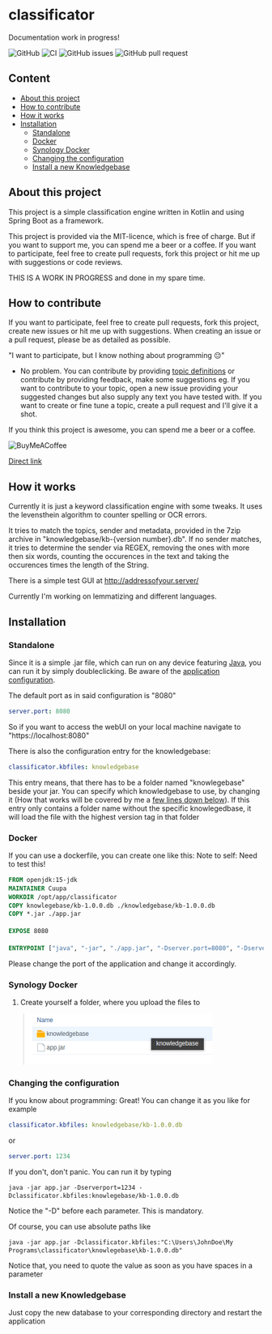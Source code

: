 # classificator
Documentation work in progress!

![GitHub](https://img.shields.io/github/license/Cuupa/classificator) ![CI](https://github.com/Cuupa/classificator/workflows/CI/badge.svg) ![GitHub issues](https://img.shields.io/github/issues-raw/Cuupa/classificator) ![GitHub pull request](https://img.shields.io/github/issues-pr-raw/Cuupa/classificator)

## Content
- [About this project](https://github.com/Cuupa/classificator#about-this-project)
- [How to contribute](https://github.com/Cuupa/classificator#how-to-contribute)
- [How it works](https://github.com/Cuupa/classificator#how-it-works)
- [Installation](https://github.com/Cuupa/classificator#installation)
  - [Standalone](https://github.com/Cuupa/classificator#standalone)
  - [Docker](https://github.com/Cuupa/classificator#docker)
  - [Synology Docker](https://github.com/Cuupa/classificator#synology-docker)
  - [Changing the configuration](https://github.com/Cuupa/classificator#changing-the-configuration)
  - [Install a new Knowledgebase](https://github.com/Cuupa/classificator#install-a-new-knowledgebase)

## About this project

This project is a simple classification engine written in Kotlin and using Spring Boot as a framework.

This project is provided via the MIT-licence, which is free of charge. But if you want to support me, you can spend me a
beer or a coffee. If you want to participate, feel free to create pull requests, fork this project or hit me up with
suggestions or code reviews.

THIS IS A WORK IN PROGRESS and done in my spare time.

## How to contribute
If you want to participate, feel free to create pull requests, fork this project, create new issues or hit me up with suggestions.
When creating an issue or a pull request, please be as detailed as possible.

"I want to participate, but I know nothing about programming 😔"
- No problem. You can contribute by
  providing [topic definitions](https://github.com/Cuupa/classificator/tree/master/knowledgebase) or contribute by
  providing feedback, make some suggestions eg. If you want to contribute to your topic, open a new issue providing your
  suggested changes but also supply any text you have tested with. If you want to create or fine tune a topic, create a
  pull request and I'll give it a shot.

If you think this project is awesome, you can spend me a beer or a coffee.

![BuyMeACoffee](https://img.shields.io/badge/Support%20%20me-Buy%20me%20a%20coffee-success?logo=buymeacoffee&link=https://buymeacoff.ee/Cuupa)

[Direct link](https://buymeacoff.ee/Cuupa)

## How it works

Currently it is just a keyword classification engine with some tweaks. It uses the levensthein algorithm to counter
spelling or OCR errors.

It tries to match the topics, sender and metadata, provided in the 7zip archive in "knowledgebase/kb-{version
number}.db". If no sender matches, it tries to determine the sender via REGEX, removing the ones with more then six
words, counting the occurences in the text and taking the occurences times the length of the String.

There is a simple test GUI at http://addressofyour.server/

Currently I'm working on lemmatizing and different languages.

## Installation

### Standalone

Since it is a simple .jar file, which can run on any device
featuring [Java](https://www.java.com/de/download/manual.jsp), you can run it by simply doubleclicking. Be aware of
the [application configuration](https://github.com/Cuupa/classificator/tree/master/src/main/resources/application.yml).

The default port as in said configuration is "8080"

``` yaml
server.port: 8080
```

So if you want to access the webUI on your local machine navigate to "https://localhost:8080"

There is also the configuration entry for the knowledgebase:

``` yaml
classificator.kbfiles: knowledgebase
```

This entry means, that there has to be a folder named "knowlegebase" beside your jar. You can specify which
knowledgebase to use, by changing it (How that works will be covered by me
a [few lines down below](https://github.com/Cuupa/classificator#Changing-the-configuration)). If this entry only
contains a folder name without the specific knowlegedbase, it will load the file with the highest version tag in that
folder

### Docker

If you can use a dockerfile, you can create one like this:
Note to self: Need to test this!

``` dockerfile
FROM openjdk:15-jdk
MAINTAINER Cuupa
WORKDIR /opt/app/classificator
COPY knowlegebase/kb-1.0.0.db ./knowledgebase/kb-1.0.0.db
COPY *.jar ./app.jar

EXPOSE 8080

ENTRYPOINT ["java", "-jar", "./app.jar", "-Dserver.port=8080", "-Dserver_port=8080", "-Dclassificator.kbfiles=./knowlegebase/kb-1.0.0.db"]
```

Please change the port of the application and change it accordingly.

### Synology Docker

1. Create yourself a folder, where you upload the files to

   ![folder](https://github.com/Cuupa/classificator/blob/master/documentation/docker-classificator.png "folder")

### Changing the configuration

If you know about programming: Great! You can change it as you like for example

``` yaml
classificator.kbfiles: knowledgebase/kb-1.0.0.db
```

or

``` yaml
server.port: 1234
```

If you don't, don't panic. You can run it by typing

``` shell
java -jar app.jar -Dserverport=1234 -Dclassificator.kbfiles:knowlegebase/kb-1.0.0.db
```

Notice the "-D" before each parameter. This is mandatory.

Of course, you can use absolute paths like

``` shell
java -jar app.jar -Dclassificator.kbfiles:"C:\Users\JohnDoe\My Programs\classificator\knowlegebase\kb-1.0.0.db"
```

Notice that, you need to quote the value as soon as you have spaces in a parameter

### Install a new Knowledgebase

Just copy the new database to your corresponding directory and restart the application